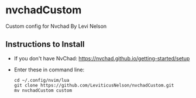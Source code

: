 # nvchadCustom
Custom config for Nvchad By Levi Nelson

## Instructions to Install
- If you don't have NvChad: 
https://nvchad.github.io/getting-started/setup

- Enter these in command line:
&nbsp;
  ```
  cd ~/.config/nvim/lua
  git clone https://github.com/LeviticusNelson/nvchadCustom.git
  mv nvchadCustom custom
  ```

